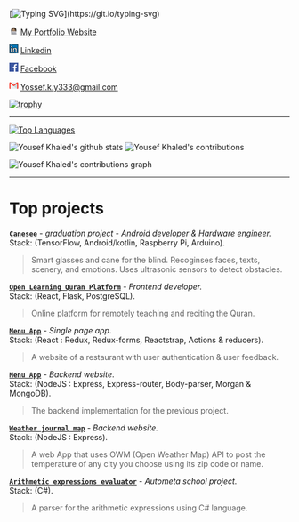 [![Typing SVG](https://readme-typing-svg.herokuapp.com?font=&color=%23F70000&size=20&duration=5000&lines=Dunno+what+to+type.;But+this+thing+is+cool.;Oh%2C+I+am+a+software+engineer.)](https://git.io/typing-svg)

![](me.png) [My Portfolio Website](https://yossef-khaled.github.io/)

![](linkedin.png) [Linkedin](https://www.linkedin.com/in/youssef-khaled-906055187/)  

![](facebook.png) [Facebook](https://www.facebook.com/yossef.khalid.3)

![](gmail.png) <Yossef.k.y333@gmail.com>

[![trophy](https://github-profile-trophy.vercel.app/?username=yossef-khaled)](https://github.com/yossef-khaled/github-profile-trophy)

***  
[![Top Languages](https://github-readme-stats.vercel.app/api/top-langs/?username=yossef-khaled&layout=compact)](https://github.com/yossef-khaled/github-readme-stats)

![Yousef Khaled's github stats](https://github-readme-stats.vercel.app/api?username=yossef-khaled&show_icons=true&bg_color=#F56E15)
![Yousef Khaled's contributions](https://github-readme-streak-stats.herokuapp.com/?user=yossef-khaled&show_icons=true&bg_color=#F56E15)

![Yousef Khaled's contributions graph](https://activity-graph.herokuapp.com/graph?username=yossef-khaled&bg_color=ffffff&color=0400ff&line=0400ff&point=03d3d&area=true&hide_border=true")
***
# **Top projects**  
**[`Canesee`](https://github.com/canesee-project)** - *graduation project - Android developer & Hardware engineer.*  
Stack: (TensorFlow, Android/kotlin, Raspberry Pi, Arduino).
> Smart glasses and cane for the blind.
> Recoginses faces, texts, scenery, and emotions.
> Uses ultrasonic sensors to detect obstacles.  

**[`Open Learning Quran Platform`](https://github.com/Open-Quran-Learning)** - *Frontend developer.*  
Stack: (React, Flask, PostgreSQL).
> Online platform for remotely teaching and reciting the Quran.  

**[`Menu App`](https://github.com/yossef-khaled/Menu-App)** - *Single page app*.  
Stack: (React : Redux, Redux-forms, Reactstrap, Actions & reducers).
> A website of a restaurant with user authentication & user feedback.  

**[`Menu App`](https://github.com/yossef-khaled/Menu-app-backend)** - *Backend website*.  
Stack: (NodeJS : Express, Express-router, Body-parser, Morgan & MongoDB).
> The backend implementation for the previous project.  

**[`Weather journal map`](https://github.com/yossef-khaled/Weather-Journal-web)** - *Backend website.*  
Stack: (NodeJS : Express).
> A web App that uses OWM (Open Weather Map) API to post the temperature of any city you choose using its zip code or name.  

**[`Arithmetic expressions evaluator`](https://github.com/yossef-khaled/Arithmetic-expressions-evaluator)** - *Autometa school project.*  
Stack: (C#).
> A parser for the arithmetic expressions using C# language.  
